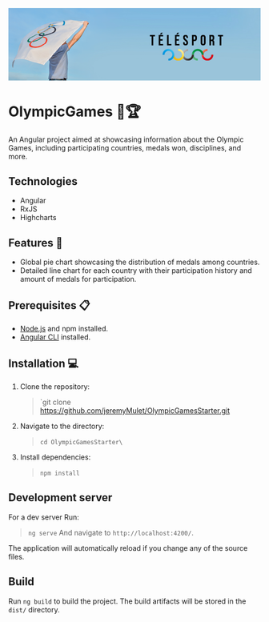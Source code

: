 ![Telesport](src/assets/images/teleSport.png)

# OlympicGames 🥇🏆
An Angular project aimed at showcasing information about the Olympic Games, 
including participating countries, medals won, disciplines, and more.

## Technologies
- Angular
- RxJS
- Highcharts

## Features 🌟
- Global pie chart showcasing the distribution of medals among countries.
- Detailed line chart  for each country with their participation history and amount of medals for participation.

## Prerequisites 📋
- [Node.js](https://nodejs.org/fr) and npm installed.
- [Angular CLI](https://github.com/angular/angular-cli) installed.

## Installation 💻
1. Clone the repository: 
    >`git clone https://github.com/jeremyMulet/OlympicGamesStarter.git
2. Navigate to the directory:
    >`cd OlympicGamesStarter\`
3. Install dependencies: 
    >`npm install`

## Development server

For a dev server Run:
>`ng serve`
And navigate to `http://localhost:4200/`. 

The application will automatically reload if you change any of the source files.

## Build

Run `ng build` to build the project. The build artifacts will be stored in the `dist/` directory.
